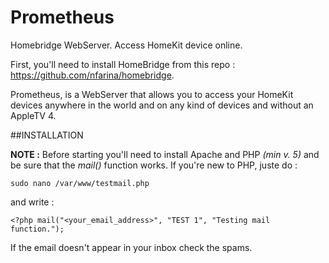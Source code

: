 # Prometheus
Homebridge WebServer. Access HomeKit device online.

First, you'll need to install HomeBridge from this repo : https://github.com/nfarina/homebridge.

Prometheus, is a WebServer that allows you to access your HomeKit devices anywhere in the world and on any kind of devices and without an AppleTV 4.

##INSTALLATION 

__NOTE :__ Before starting you'll need to install Apache and PHP _(min v. 5)_ and be sure that the _mail()_ function works.
If you're new to PHP, juste do :
```
sudo nano /var/www/testmail.php
```
and write :
```
<?php mail("<your_email_address>", "TEST 1", "Testing mail function.");
```
If the email doesn't appear in your inbox check the spams.
